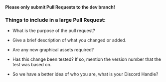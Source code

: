 <b>Please only submit Pull Requests to the dev branch!</b>

### Things to include in a large Pull Request: ###

- What is the purpose of the pull request?

- Give a brief description of what you changed or added.

- Are any new graphical assets required?

- Has this change been tested? If so, mention the version number that the test was based on.

- So we have a better idea of who you are, what is your Discord Handle?

